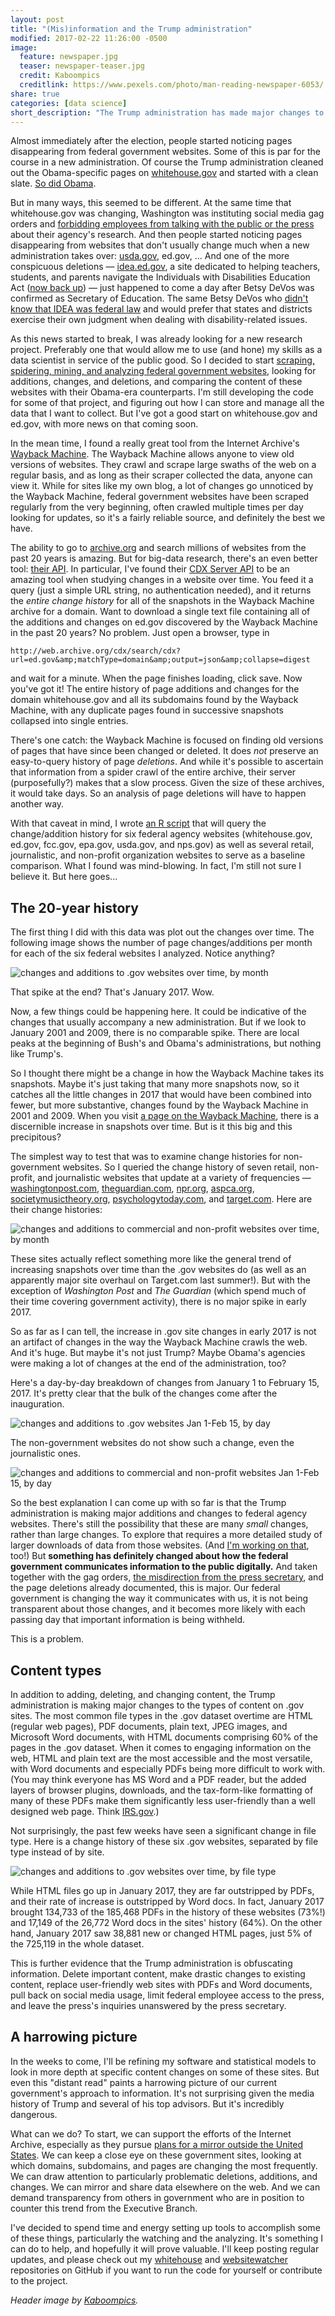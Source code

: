 ```yaml
---
layout: post
title: "(Mis)information and the Trump administration"
modified: 2017-02-22 11:26:00 -0500
image:
  feature: newspaper.jpg
  teaser: newspaper-teaser.jpg
  credit: Kaboompics
  creditlink: https://www.pexels.com/photo/man-reading-newspaper-6053/
share: true
categories: [data science]
short_description: "The Trump administration has made major changes to federal agency websites. Just how major?"
---
```


Almost immediately after the election, people started noticing pages disappearing from federal government websites. Some of this is par for the course in a new administration. Of course the Trump administration cleaned out the Obama-specific pages on <a href="https://whitehouse.gov" target="blank_">whitehouse.gov</a> and started with a clean slate. <a href="https://web.archive.org/web/20090122232821/http://www.whitehouse.gov/blog/change_has_come_to_whitehouse-gov/" target="blank_">So did Obama</a>.

But in many ways, this seemed to be different. At the same time that whitehouse.gov was changing, Washington was instituting social media gag orders and <a href="https://www.theguardian.com/us-news/2017/jan/24/epa-department-agriculture-social-media-gag-order-trump" target="blank_">forbidding employees from talking with the public or the press</a> about their agency's research. And then people started noticing pages disappearing from websites that don't usually change much when a new administration takes over: <a href="https://www.washingtonpost.com/news/animalia/wp/2017/02/03/the-usda-abruptly-removes-animal-welfare-information-from-its-website/?utm_term=.b41edb1c581b" target="blank_">usda.gov</a>, ed.gov, ... And one of the more conspicuous deletions ― <a href="http://thememoryhole2.org/blog/ed-idea" target="blank_">idea.ed.gov</a>, a site dedicated to helping teachers, students, and parents navigate the Individuals with Disabilities Education Act (<a href="http://idea.ed.gov" target="blank_">now back up</a>) ― just happened to come a day after Betsy DeVos was confirmed as Secretary of Education. The same Betsy DeVos who <a href="https://www.washingtonpost.com/news/answer-sheet/wp/2017/01/17/betsy-devos-confused-about-federal-law-protecting-students-with-disabilities/?utm_term=.84b1cd5e1044" target="blank_">didn't know that IDEA was federal law</a> and would prefer that states and districts exercise their own judgment when dealing with disability-related issues.

As this news started to break, I was already looking for a new research project. Preferably one that would allow me to use (and hone) my skills as a data scientist in service of the public good. So I decided to start <a href="http://pushpullfork.com/2017/02/data-mining-whitehouse-gov/" target="blank_">scraping, spidering, mining, and analyzing federal government websites</a>, looking for additions, changes, and deletions, and comparing the content of these websites with their Obama-era counterparts. I'm still developing the code for some of that project, and figuring out how I can store and manage all the data that I want to collect. But I've got a good start on whitehouse.gov and ed.gov, with more news on that coming soon.

In the mean time, I found a really great tool from the Internet Archive's <a href="https://archive.org/web/web.php" target="blank_">Wayback Machine</a>. The Wayback Machine allows anyone to view old versions of websites. They crawl and scrape large swaths of the web on a regular basis, and as long as their scraper collected the data, anyone can view it. While for sites like my own blog, a lot of changes go unnoticed by the Wayback Machine, federal government websites have been scraped regularly from the very beginning, often crawled multiple times per day looking for updates, so it's a fairly reliable source, and definitely the best we have.

The ability to go to <a href="https://archive.org" target="blank_">archive.org</a> and search millions of websites from the past 20 years is amazing. But for big-data research, there's an even better tool: <a href="https://archive.org/help/wayback_api.php" target="blank_">their API</a>. In particular, I've found their <a href="https://github.com/internetarchive/wayback/tree/master/wayback-cdx-server" target="blank_">CDX Server API</a> to be an amazing tool when studying changes in a website over time. You feed it a query (just a simple URL string, no authentication needed), and it returns the *entire change history* for all of the snapshots in the Wayback Machine archive for a domain. Want to download a single text file containing all of the additions and changes on ed.gov discovered by the Wayback Machine in the past 20 years? No problem. Just open a browser, type in

    http://web.archive.org/cdx/search/cdx?url=ed.gov&amp;matchType=domain&amp;output=json&amp;collapse=digest

and wait for a minute. When the page finishes loading, click save. Now you've got it! The entire history of page additions and changes for the domain whitehouse.gov and all its subdomains found by the Wayback Machine, with any duplicate pages found in successive snapshots collapsed into single entries.

There's one catch: the Wayback Machine is focused on finding old versions of pages that have since been changed or deleted. It does *not* preserve an easy-to-query history of page *deletions*. And while it's possible to ascertain that information from a spider crawl of the entire archive, their server (purposefully?) makes that a slow process. Given the size of these archives, it would take days. So an analysis of page deletions will have to happen another way.

With that caveat in mind, I wrote <a href="https://github.com/kshaffer/websitewatcher/blob/master/cdx_downloader.R" target="blank_">an R script</a> that will query the change/addition history for six federal agency websites (whitehouse.gov, ed.gov, fcc.gov, epa.gov, usda.gov, and nps.gov) as well as several retail, journalistic, and non-profit organization websites to serve as a baseline comparison. What I found was mind-blowing. In fact, I'm still not sure I believe it. But here goes...

## The 20-year history

The first thing I did with this data was plot out the changes over time. The following image shows the number of page changes/additions per month for each of the six federal websites I analyzed. Notice anything?

<img src="/assets/images/gov_by_month.png" alt="changes and additions to .gov websites over time, by month" />

That spike at the end? That's January 2017. Wow.

Now, a few things could be happening here. It could be indicative of the changes that usually accompany a new administration. But if we look to January 2001 and 2009, there is no comparable spike. There are local peaks at the beginning of Bush's and Obama's administrations, but nothing like Trump's.

So I thought there might be a change in how the Wayback Machine takes its snapshots. Maybe it's just taking that many more snapshots now, so it catches all the little changes in 2017 that would have been combined into fewer, but more substantive, changes found by the Wayback Machine in 2001 and 2009. When you visit <a href="https://web.archive.org/web/20170222055950/https://www.whitehouse.gov/" target="blank_">a page on the Wayback Machine</a>, there is a discernible increase in snapshots over time. But is it this big and this precipitous?

The simplest way to test that was to examine change histories for non-government websites. So I queried the change history of seven retail, non-profit, and journalistic websites that update at a variety of frequencies ― <a href="https://washingtonpost.com" target="blank_">washingtonpost.com</a>, <a href="https://theguardian.com" target="blank_">theguardian.com</a>, <a href="https://npr.org" target="blank_">npr.org</a>, <a href="https://www.aspca.org/" target="blank_">aspca.org</a>, <a href="https://societymusictheory.org/" target="blank_">societymusictheory.org</a>, <a href="https://www.psychologytoday.com/" target="blank_">psychologytoday.com</a>, and <a href="https://target.com" target="blank_">target.com</a>. Here are their change histories:

<img src="/assets/images/non_gov_by_month.png" alt="changes and additions to commercial and non-profit websites over time, by month" />

These sites actually reflect something more like the general trend of increasing snapshots over time than the .gov websites do (as well as an apparently major site overhaul on Target.com last summer!). But with the exception of *Washington Post* and *The Guardian* (which spend much of their time covering government activity), there is no major spike in early 2017.

So as far as I can tell, the increase in .gov site changes in early 2017 is not an artifact of changes in the way the Wayback Machine crawls the web. And it's huge. But maybe it's not just Trump? Maybe Obama's agencies were making a lot of changes at the end of the administration, too?

Here's a day-by-day breakdown of changes from January 1 to February 15, 2017. It's pretty clear that the bulk of the changes come after the inauguration.

<img src="/assets/images/gov_by_day.png" alt="changes and additions to .gov websites Jan 1-Feb 15, by day" />

The non-government websites do not show such a change, even the journalistic ones.

<img src="/assets/images/non_gov_by_day.png" alt="changes and additions to commercial and non-profit websites Jan 1-Feb 15, by day" />

So the best explanation I can come up with so far is that the Trump administration is making major additions and changes to federal agency websites. There's still the possibility that these are many *small* changes, rather than large changes. To explore that requires a more detailed study of larger downloads of data from those websites. (And <a href="/2017/02/data-mining-whitehouse-gov/" target="blank_">I'm working on that</a>, too!) But **something has definitely changed about how the federal government communicates information to the public digitally.** And taken together with the gag orders, <a href="https://www.nytimes.com/2017/02/07/us/politics/the-white-house-list-of-terror-attacks-underreported-by-media.html" target="blank_">the misdirection from the press secretary</a>, and the page deletions already documented, this is major. Our federal government is changing the way it communicates with us, it is not being transparent about those changes, and it becomes more likely with each passing day that important information is being withheld.

This is a problem.

## Content types

In addition to adding, deleting, and changing content, the Trump administration is making major changes to the types of content on .gov sites. The most common file types in the .gov dataset overtime are HTML (regular web pages), PDF documents, plain text, JPEG images, and Microsoft Word documents, with HTML documents comprising 60% of the pages in the .gov dataset. When it comes to engaging information on the web, HTML and plain text are the most accessible and the most versatile, with Word documents and especially PDFs being more difficult to work with. (You may think everyone has MS Word and a PDF reader, but the added layers of browser plugins, downloads, and the tax-form-like formatting of many of these PDFs make them significantly less user-friendly than a well designed web page. Think <a href="https://irs.gov" target="blank_">IRS.gov</a>.)

Not surprisingly, the past few weeks have seen a significant change in file type. Here is a change history of these six .gov websites, separated by file type instead of by site.

<img src="/assets/images/gov_file_types.png" alt="changes and additions to .gov websites over time, by file type" />

While HTML files go up in January 2017, they are far outstripped by PDFs, and their rate of increase is outstripped by Word docs. In fact, January 2017 brought 134,733 of the 185,468 PDFs in the history of these websites (73%!) and 17,149 of the 26,772 Word docs in the sites' history (64%). On the other hand, January 2017 saw 38,881 new or changed HTML pages, just 5% of the 725,119 in the whole dataset.

This is further evidence that the Trump administration is obfuscating information. Delete important content, make drastic changes to existing content, replace user-friendly web sites with PDFs and Word documents, pull back on social media usage, limit federal employee access to the press, and leave the press's inquiries unanswered by the press secretary.

## A harrowing picture

In the weeks to come, I'll be refining my software and statistical models to look in more depth at specific content changes on some of these sites. But even this "distant read" paints a harrowing picture of our current government's approach to information. It's not surprising given the media history of Trump and several of his top advisors. But it's incredibly dangerous.

What can we do? To start, we can support the efforts of the Internet Archive, especially as they pursue <a href="http://blog.archive.org/2016/11/29/help-us-keep-the-archive-free-accessible-and-private/" target="blank_">plans for a mirror outside the United States</a>. We can keep a close eye on these government sites, looking at which domains, subdomains, and pages are changing the most frequently. We can draw attention to particularly problematic deletions, additions, and changes. We can mirror and share data elsewhere on the web. And we can demand transparency from others in government who are in position to counter this trend from the Executive Branch.

I've decided to spend time and energy setting up tools to accomplish some of these things, particularly the watching and the analyzing. It's something I can do to help, and hopefully it will prove valuable. I'll keep posting regular updates, and please check out my <a href="https://github.com/kshaffer/whitehouse" target="blank_">whitehouse</a> and <a href="https://github.com/kshaffer/websitewatcher" target="blank_">websitewatcher</a> repositories on GitHub if you want to run the code for yourself or contribute to the project.

<i>Header image by <a href="https://www.pexels.com/photo/man-reading-newspaper-6053/" target="blank_">Kaboompics</a>.</i>
